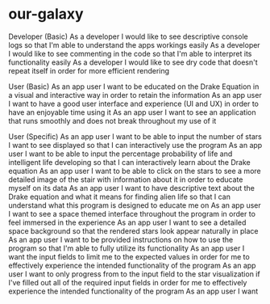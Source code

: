 # our-galaxy

Developer (Basic)
As a developer I would like to see descriptive console logs so that I'm able to understand the apps workings easily
As a developer I would like to see commenting in the code so that I'm able to interpret its functionality easily
As a developer I would like to see dry code that doesn't repeat itself in order for more efficient rendering

User (Basic)
As an app user I want to be educated on the Drake Equation in a visual and interactive way in order to retain the information
As an app user I want to have a good user interface and experience (UI and UX) in order to have an enjoyable time using it
As an app user I want to see an application that runs smoothly and does not break throughout my use of it

User (Specific)
As an app user I want to be able to input the number of stars I want to see displayed so that I can interactively use the program
As an app user I want to be able to input the percentage probability of life and intelligent life developing so that I can interactively learn about the Drake equation
As an app user I want to be able to click on the stars to see a more detailed image of the stair with information about it in order to educate myself on its data
As an app user I want to have descriptive text about the Drake equation and what it means for finding alien life so that I can understand what this program is designed to educate me on
As an app user I want to see a space themed interface throughout the program in order to feel immersed in the experience
As an app user I want to see a detailed space background so that the rendered stars look appear naturally in place
As an app user I want to be provided instructions on how to use the program so that I'm able to fully utilize its functionality
As an app user I want the input fields to limit me to the expected values in order for me to effectively experience the intended functionality of the program
As an app user I want to only progress from to the input field to the star visualization if I've filled out all of the required input fields in order for me to effectively experience the intended functionality of the program
As an app user I want
